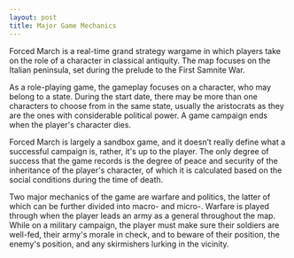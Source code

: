 ```yaml
---
layout: post
title: Major Game Mechanics
---
```


Forced March is a real-time grand strategy wargame in which players take on the role of a character in classical antiquity. The map focuses on the Italian peninsula, set during the prelude to the First Samnite War.

As a role-playing game, the gameplay focuses on a character, who may belong to a state. During the start date, there may be more than one characters to choose from in the same state, usually the aristocrats as they are the ones with considerable political power. A game campaign ends when the player's character dies.

Forced March is largely a sandbox game, and it doesn’t really define what a successful campaign is, rather, it's up to the player. The only degree of success that the game records is the degree of peace and security of the inheritance of the player's character, of which it is calculated based on the social conditions during the time of death.

Two major mechanics of the game are warfare and politics, the latter of which can be further divided into macro- and micro-. Warfare is played through when the player leads an army as a general throughout the map. While on a military campaign, the player must make sure their soldiers are well-fed, their army's morale in check, and to beware of their position, the enemy's position, and any skirmishers lurking in the vicinity.